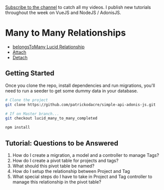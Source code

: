 [Subscribe to the channel](https://www.youtube.com/channel/UCF5w1QdWroWOoxxXMgp88AQ?sub_confirmation=1) to catch all my videos. I publish new tutorials throughout the week on VueJS and NodeJS / AdonisJS.

# Many to Many Relationships

* [belongsToMany Lucid Relationship](http://adonisjs.com/docs/4.0/relationships#_belongs_to_many)
* [Attach](http://adonisjs.com/docs/4.0/relationships#_attach)
* [Detach](http://adonisjs.com/docs/4.0/relationships#_detach)

## Getting Started

Once you clone the repo, install dependencies and run migrations, you'll need to run a seeder to get some dummy data in your database.

```bash
# Clone the project
git clone https://github.com/patrickodacre/simple-api-adonis-js.git

# If on Master branch...
git checkout lucid_many_to_many_completed

npm install
```

## Tutorial: Questions to be Answered

1.  How do I create a migration, a model and a controller to manage Tags?
2.  How do I create a pivot table for projects and tags?
3.  What should this pivot table be named?
4.  How do I setup the relationship between Project and Tag
5.  What special steps do I have to take in Project and Tag controller to manage this relationship in the pivot table?
